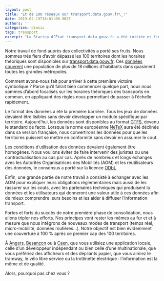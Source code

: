 ```yaml
---
layout: post
title: "Et de 100 réseaux sur transport.data.gouv.fr\_!"
date: 2019-02-13T16:01:00.962Z
authors: ''
categories: dinsic
tags: transport
excerpt: "La Startup d’État transport.data.gouv.fr a été initiée et financée par le Ministère chargé des Transports afin de devenir le Point d’accès national (PAN) des données transport en France. Initialement, il s’agissait de respecter une obligation européenne. Aujourd’hui, notre but est devenu plus ambitieux\_: nous souhaitons rendre l’offre transport omniprésente."
---
```

Notre travail de fond auprès des collectivités a porté ses fruits. Nous sommes très fiers d’avoir dépassé les 100 territoires dont les horaires théoriques sont disponibles sur [transport.data.gouv.fr](transport.data.gouv.fr). Ces [données couvrent](https://transport.data.gouv.fr/stats) une population de plus de 18 millions d’habitants dans quasiment toutes les grandes métropoles.

Comment avons-nous fait pour arriver à cette première victoire symbolique ? Parce qu’il fallait bien commencer quelque part, nous nous sommes d’abord focalisés sur les horaires théoriques des transports en commun, en appliquant des règles nous permettant de passer à l’échelle rapidement.

Le format des données a été la première barrière. Tous les jeux de données devaient être lisibles sans devoir développer un module spécifique par territoire. Aujourd’hui, les données sont disponibles au format [GTFS](https://developers.google.com/transit/gtfs/reference/), devenu le standard de facto. Lorsque la norme européenne [NeTeX](http://www.normes-donnees-tc.org/format-dechange/donnees-theoriques/netex/) aura été déclinée dans sa version française, nous convertirons les données pour que les territoires puissent se mettre en conformité sans devoir en assumer le cout.

Les conditions d’utilisation des données devaient également être homogènes. Nous voulions éviter de faire intervenir des juristes ou une contractualisation au cas par cas. Après de nombreux et longs échanges avec les Autorités Organisatrices des Mobilités (AOM) et les réutilisateurs des données, le consensus a porté sur la licence [ODbL](https://www.data.gouv.fr/fr/licences).

Enfin, une grande partie de notre travail a consisté à échanger avec les AOM pour expliquer leurs obligations réglementaires mais aussi de les rassurer sur les couts, avec les partenaires techniques qui produisent la données et les utilisateurs qui donneront une valeur utile à ces données afin de mieux comprendre leurs besoins et les aider à diffuser l’information transport.

Fortes et forts du succès de notre première phase de consolidation, nous allons tripler nos efforts. Nos principes vont rester les mêmes au fur et et à mesure que nous intégrons de nouveaux modes de transport (temps réel, micro-mobilité, données routières…). Notre objectif est bien évidemment une couverture à 100 % après ce premier cap des 100 territoires.

À [Angers](https://transport.data.gouv.fr/datasets/arrets-parcours-et-horaires-theoriques-au-format-gtfs-du-reseau-irigo-1), [Besançon](https://transport.data.gouv.fr/datasets/gtfs-du-reseau-ginko-besancon-lignes-urbaines) ou à [Caen](https://transport.data.gouv.fr/datasets/donnees-de-transport-theoriques-du-reseau-twisto), que vous utilisiez une application locale, celle d’un développeur indépendant ou bien celle d’une multinationale, que vous préfériez des afficheurs et des dépliants papier, que vous aimiez le tramway, le vélo libre service ou la trottinette électrique : l’information est la même et de qualité.

Alors, pourquoi pas chez vous ?
